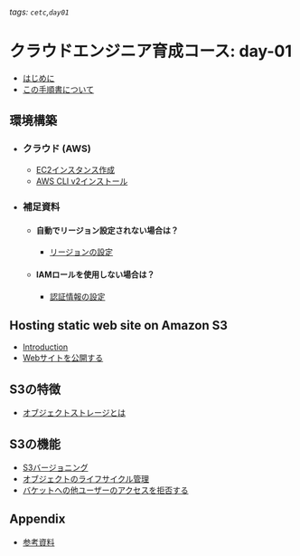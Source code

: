 ###### tags: `cetc`,`day01`
# クラウドエンジニア育成コース: day-01

- [はじめに](https://hackmd.io/@jhashimoto/SkxVoJCfP)
- [この手順書について](https://hackmd.io/@jhashimoto/BJUTgeCMP)

## 環境構築
- ### クラウド (AWS)
    - [EC2インスタンス作成](https://hackmd.io/@jhashimoto/r1cgGgAfw)
    - [AWS CLI v2インストール](https://hackmd.io/@jhashimoto/S10Uqy6fP)
- ### 補足資料
    - #### 自動でリージョン設定されない場合は？
        - [リージョンの設定](https://hackmd.io/@jhashimoto/ry2Y7SLfv)
    - #### IAMロールを使用しない場合は？
        - [認証情報の設定](https://hackmd.io/@jhashimoto/B1GFhgTzD)

## Hosting static web site on Amazon S3
- [Introduction](https://hackmd.io/@jhashimoto/B1M8OXLMv)
- [Webサイトを公開する](https://hackmd.io/@jhashimoto/B1GjuXIGw)
## S3の特徴
- [オブジェクトストレージとは](https://hackmd.io/@jhashimoto/S12fruk4P)
## S3の機能
- [S3バージョニング](https://hackmd.io/@jhashimoto/BJcPSE1ED)
- [オブジェクトのライフサイクル管理](https://hackmd.io/@jhashimoto/BJdlGwyEw)
- [バケットへの他ユーザーのアクセスを拒否する](https://hackmd.io/@jhashimoto/By8sGsX7D)
## Appendix
- [参考資料](https://hackmd.io/@jhashimoto/S1cm78xNP)
